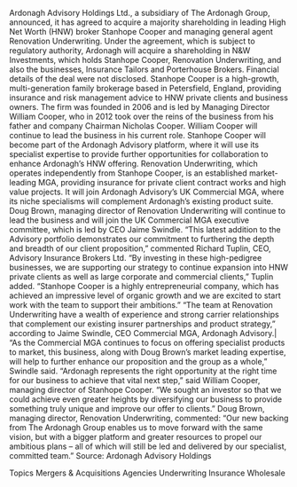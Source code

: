Ardonagh Advisory Holdings Ltd., a subsidiary of The Ardonagh Group, announced, it has agreed to acquire a majority shareholding in leading High Net Worth (HNW) broker Stanhope Cooper and managing general agent Renovation Underwriting.
Under the agreement, which is subject to regulatory authority, Ardonagh will acquire a shareholding in N&W Investments, which holds Stanhope Cooper, Renovation Underwriting, and also the businesses, Insurance Tailors and Porterhouse Brokers. Financial details of the deal were not disclosed.
Stanhope Cooper is a high-growth, multi-generation family brokerage based in Petersfield, England, providing insurance and risk management advice to HNW private clients and business owners.
The firm was founded in 2006 and is led by Managing Director William Cooper, who in 2012 took over the reins of the business from his father and company Chairman Nicholas Cooper. William Cooper will continue to lead the business in his current role.
Stanhope Cooper will become part of the Ardonagh Advisory platform, where it will use its specialist expertise to provide further opportunities for collaboration to enhance Ardonagh’s HNW offering.
Renovation Underwriting, which operates independently from Stanhope Cooper, is an established market-leading MGA, providing insurance for private client contract works and high value projects.
It will join Ardonagh Advisory’s UK Commercial MGA, where its niche specialisms will complement Ardonagh’s existing product suite. Doug Brown, managing director of Renovation Underwriting will continue to lead the business and will join the UK Commercial MGA executive committee, which is led by CEO Jaime Swindle.
“This latest addition to the Advisory portfolio demonstrates our commitment to furthering the depth and breadth of our client proposition,” commented Richard Tuplin, CEO, Advisory Insurance Brokers Ltd.
“By investing in these high-pedigree businesses, we are supporting our strategy to continue expansion into HNW private clients as well as large corporate and commercial clients,” Tuplin added. “Stanhope Cooper is a highly entrepreneurial company, which has achieved an impressive level of organic growth and we are excited to start work with the team to support their ambitions.”
“The team at Renovation Underwriting have a wealth of experience and strong carrier relationships that complement our existing insurer partnerships and product strategy,” according to Jaime Swindle, CEO Commercial MGA, Ardonagh Advisory.|
“As the Commercial MGA continues to focus on offering specialist products to market, this business, along with Doug Brown’s market leading expertise, will help to further enhance our proposition and the group as a whole,” Swindle said.
“Ardonagh represents the right opportunity at the right time for our business to achieve that vital next step,” said William Cooper, managing director of Stanhope Cooper. “We sought an investor so that we could achieve even greater heights by diversifying our business to provide something truly unique and improve our offer to clients.”
Doug Brown, managing director, Renovation Underwriting, commented: “Our new backing from The Ardonagh Group enables us to move forward with the same vision, but with a bigger platform and greater resources to propel our ambitious plans – all of which will still be led and delivered by our specialist, committed team.”
Source: Ardonagh Advisory Holdings

Topics
Mergers & Acquisitions
Agencies
Underwriting
Insurance Wholesale
